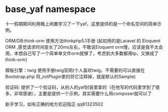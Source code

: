 # base_yaf namespace
十一假期期间利用晚上闲置学习了一下yaf，这里提供的是一个命名空间的简单示例。

ORM/DB:think-orm
使用方法thinkphp5.1手册
(起初用的是Laravel 的 Eloquent ORM ,感觉请求时间变长了20ms左右，不敢说Eloquent orm慢，应该是我不太会用，本想自己写了一个简单单文件orm就够了，考虑到大多数都用tp，又换成了think-orm）

模板引擎：twig
使用手册twig官网(个人喜欢twig，不需要的可以直接在Bootstrap.php 将_initPlugin里的将它注释掉，就是默认的Sample)


验证码:
提供了一个验证码，从别人的yaf封装里拿的（在他写的代码里学到了很多，非常感谢），主要是提供一个示例，其实需要什么用composer就可以了

新手学习，如有正确的地方欢迎指正
qq81323502
